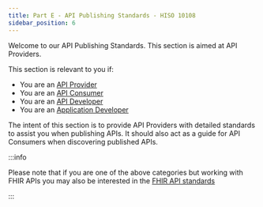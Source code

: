```yaml
---
title: Part E - API Publishing Standards - HISO 10108
sidebar_position: 6
---
```


Welcome to our API Publishing Standards. This section is aimed at API Providers.

This section is relevant to you if:

- You are an [API Provider](/api-concepts/ComponentDefinitions#api-provider)
- You are an [API Consumer](/api-concepts/ComponentDefinitions#api-consumer)
- You are an [API Developer](/api-concepts/ComponentDefinitions#api-developers)
- You are an [Application Developer](/api-concepts/ComponentDefinitions#application-developers)

The intent of this section is to provide API Providers with detailed standards to assist you when publishing APIs. It should also act as a guide for API Consumers when discovering published APIs.

:::info

Please note that if you are one of the above categories but working with FHIR APIs you may also be interested in the [FHIR API standards](/fhir-api-standard)

:::
